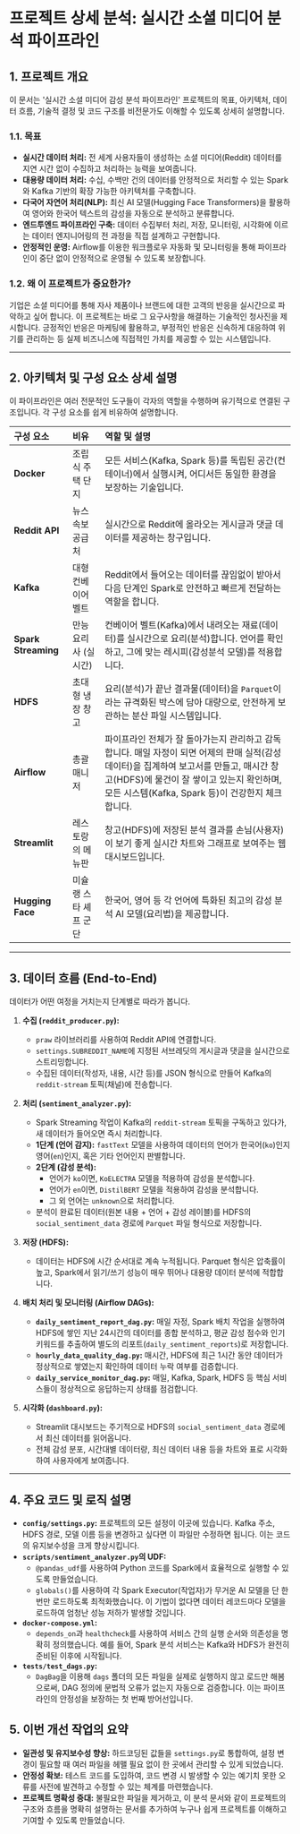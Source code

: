 # 프로젝트 상세 분석: 실시간 소셜 미디어 분석 파이프라인

## 1. 프로젝트 개요

이 문서는 '실시간 소셜 미디어 감성 분석 파이프라인' 프로젝트의 목표, 아키텍처, 데이터 흐름, 기술적 결정 및 코드 구조를 비전문가도 이해할 수 있도록 상세히 설명합니다.

### 1.1. 목표

- **실시간 데이터 처리:** 전 세계 사용자들이 생성하는 소셜 미디어(Reddit) 데이터를 지연 시간 없이 수집하고 처리하는 능력을 보여줍니다.
- **대용량 데이터 처리:** 수십, 수백만 건의 데이터를 안정적으로 처리할 수 있는 Spark와 Kafka 기반의 확장 가능한 아키텍처를 구축합니다.
- **다국어 자연어 처리(NLP):** 최신 AI 모델(Hugging Face Transformers)을 활용하여 영어와 한국어 텍스트의 감성을 자동으로 분석하고 분류합니다.
- **엔드투엔드 파이프라인 구축:** 데이터 수집부터 처리, 저장, 모니터링, 시각화에 이르는 데이터 엔지니어링의 전 과정을 직접 설계하고 구현합니다.
- **안정적인 운영:** Airflow를 이용한 워크플로우 자동화 및 모니터링을 통해 파이프라인이 중단 없이 안정적으로 운영될 수 있도록 보장합니다.

### 1.2. 왜 이 프로젝트가 중요한가?

기업은 소셜 미디어를 통해 자사 제품이나 브랜드에 대한 고객의 반응을 실시간으로 파악하고 싶어 합니다. 이 프로젝트는 바로 그 요구사항을 해결하는 기술적인 청사진을 제시합니다. 긍정적인 반응은 마케팅에 활용하고, 부정적인 반응은 신속하게 대응하여 위기를 관리하는 등 실제 비즈니스에 직접적인 가치를 제공할 수 있는 시스템입니다.

---

## 2. 아키텍처 및 구성 요소 상세 설명

이 파이프라인은 여러 전문적인 도구들이 각자의 역할을 수행하며 유기적으로 연결된 구조입니다. 각 구성 요소를 쉽게 비유하여 설명합니다.

| 구성 요소 | 비유 | 역할 및 설명 |
| :--- | :--- | :--- |
| **Docker** | 조립식 주택 단지 | 모든 서비스(Kafka, Spark 등)를 독립된 공간(컨테이너)에서 실행시켜, 어디서든 동일한 환경을 보장하는 기술입니다. |
| **Reddit API** | 뉴스 속보 공급처 | 실시간으로 Reddit에 올라오는 게시글과 댓글 데이터를 제공하는 창구입니다. |
| **Kafka** | 대형 컨베이어 벨트 | Reddit에서 들어오는 데이터를 끊임없이 받아서 다음 단계인 Spark로 안전하고 빠르게 전달하는 역할을 합니다. |
| **Spark Streaming** | 만능 요리사 (실시간) | 컨베이어 벨트(Kafka)에서 내려오는 재료(데이터)를 실시간으로 요리(분석)합니다. 언어를 확인하고, 그에 맞는 레시피(감성분석 모델)를 적용합니다. |
| **HDFS** | 초대형 냉장 창고 | 요리(분석)가 끝난 결과물(데이터)을 `Parquet`이라는 규격화된 박스에 담아 대량으로, 안전하게 보관하는 분산 파일 시스템입니다. |
| **Airflow** | 총괄 매니저 | 파이프라인 전체가 잘 돌아가는지 관리하고 감독합니다. 매일 자정이 되면 어제의 판매 실적(감성 데이터)을 집계하여 보고서를 만들고, 매시간 창고(HDFS)에 물건이 잘 쌓이고 있는지 확인하며, 모든 시스템(Kafka, Spark 등)이 건강한지 체크합니다. |
| **Streamlit** | 레스토랑의 메뉴판 | 창고(HDFS)에 저장된 분석 결과를 손님(사용자)이 보기 좋게 실시간 차트와 그래프로 보여주는 웹 대시보드입니다. |
| **Hugging Face** | 미슐랭 스타 셰프 군단 | 한국어, 영어 등 각 언어에 특화된 최고의 감성 분석 AI 모델(요리법)을 제공합니다. |

---

## 3. 데이터 흐름 (End-to-End)

데이터가 어떤 여정을 거치는지 단계별로 따라가 봅니다.

1.  **수집 (`reddit_producer.py`):**
    - `praw` 라이브러리를 사용하여 Reddit API에 연결합니다.
    - `settings.SUBREDDIT_NAME`에 지정된 서브레딧의 게시글과 댓글을 실시간으로 스트리밍합니다.
    - 수집된 데이터(작성자, 내용, 시간 등)를 JSON 형식으로 만들어 Kafka의 `reddit-stream` 토픽(채널)에 전송합니다.

2.  **처리 (`sentiment_analyzer.py`):**
    - Spark Streaming 작업이 Kafka의 `reddit-stream` 토픽을 구독하고 있다가, 새 데이터가 들어오면 즉시 처리합니다.
    - **1단계 (언어 감지):** `fastText` 모델을 사용하여 데이터의 언어가 한국어(`ko`)인지 영어(`en`)인지, 혹은 기타 언어인지 판별합니다.
    - **2단계 (감성 분석):**
        - 언어가 `ko`이면, `KoELECTRA` 모델을 적용하여 감성을 분석합니다.
        - 언어가 `en`이면, `DistilBERT` 모델을 적용하여 감성을 분석합니다.
        - 그 외 언어는 `unknown`으로 처리합니다.
    - 분석이 완료된 데이터(원본 내용 + 언어 + 감성 레이블)를 HDFS의 `social_sentiment_data` 경로에 `Parquet` 파일 형식으로 저장합니다.

3.  **저장 (HDFS):**
    - 데이터는 HDFS에 시간 순서대로 계속 누적됩니다. Parquet 형식은 압축률이 높고, Spark에서 읽기/쓰기 성능이 매우 뛰어나 대용량 데이터 분석에 적합합니다.

4.  **배치 처리 및 모니터링 (Airflow DAGs):**
    - **`daily_sentiment_report_dag.py`:** 매일 자정, Spark 배치 작업을 실행하여 HDFS에 쌓인 지난 24시간의 데이터를 종합 분석하고, 평균 감성 점수와 인기 키워드를 추출하여 별도의 리포트(`daily_sentiment_reports`)로 저장합니다.
    - **`hourly_data_quality_dag.py`:** 매시간, HDFS에 최근 1시간 동안 데이터가 정상적으로 쌓였는지 확인하여 데이터 누락 여부를 검증합니다.
    - **`daily_service_monitor_dag.py`:** 매일, Kafka, Spark, HDFS 등 핵심 서비스들이 정상적으로 응답하는지 상태를 점검합니다.

5.  **시각화 (`dashboard.py`):**
    - Streamlit 대시보드는 주기적으로 HDFS의 `social_sentiment_data` 경로에서 최신 데이터를 읽어옵니다.
    - 전체 감성 분포, 시간대별 데이터량, 최신 데이터 내용 등을 차트와 표로 시각화하여 사용자에게 보여줍니다.

---

## 4. 주요 코드 및 로직 설명

- **`config/settings.py`:** 프로젝트의 모든 설정이 이곳에 있습니다. Kafka 주소, HDFS 경로, 모델 이름 등을 변경하고 싶다면 이 파일만 수정하면 됩니다. 이는 코드의 유지보수성을 크게 향상시킵니다.
- **`scripts/sentiment_analyzer.py`의 UDF:**
    - `@pandas_udf`를 사용하여 Python 코드를 Spark에서 효율적으로 실행할 수 있도록 만들었습니다.
    - `globals()`를 사용하여 각 Spark Executor(작업자)가 무거운 AI 모델을 단 한 번만 로드하도록 최적화했습니다. 이 기법이 없다면 데이터 레코드마다 모델을 로드하여 엄청난 성능 저하가 발생할 것입니다.
- **`docker-compose.yml`:**
    - `depends_on`과 `healthcheck`를 사용하여 서비스 간의 실행 순서와 의존성을 명확히 정의했습니다. 예를 들어, Spark 분석 서비스는 Kafka와 HDFS가 완전히 준비된 이후에 시작됩니다.
- **`tests/test_dags.py`:**
    - `DagBag`을 이용해 `dags` 폴더의 모든 파일을 실제로 실행하지 않고 로드만 해봄으로써, DAG 정의에 문법적 오류가 없는지 자동으로 검증합니다. 이는 파이프라인의 안정성을 보장하는 첫 번째 방어선입니다.

## 5. 이번 개선 작업의 요약

- **일관성 및 유지보수성 향상:** 하드코딩된 값들을 `settings.py`로 통합하여, 설정 변경이 필요할 때 여러 파일을 헤맬 필요 없이 한 곳에서 관리할 수 있게 되었습니다.
- **안정성 확보:** 테스트 코드를 도입하여, 코드 변경 시 발생할 수 있는 예기치 못한 오류를 사전에 발견하고 수정할 수 있는 체계를 마련했습니다.
- **프로젝트 명확성 증대:** 불필요한 파일을 제거하고, 이 분석 문서와 같이 프로젝트의 구조와 흐름을 명확히 설명하는 문서를 추가하여 누구나 쉽게 프로젝트를 이해하고 기여할 수 있도록 만들었습니다.
